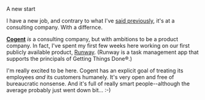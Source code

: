 A new start

I have a new job, and contrary to what I've [said previously][], it's
at a consulting company. With a differnce.

**[Cogent][]** *is* a consulting company, but with ambitions to be a
product company. In fact, I've spent my first few weeks here working
on our first publicly available product, [Runway][]. (Runway is a
task management app that supports the principals of Getting Things
Done&reg;.)

I'm really excited to be here. Cogent has an explicit goal of treating
its employees *and* its customers humanely. It's very open and free of
bureaucratic nonsense. And it's full of really smart people--although
the average probably just went down bit... :-)

[said previously]: /2007/10/job_search.html
[Cogent]: http://cogentconsulting.com.au/
[Runway]: http://www.runwayapp.com/

